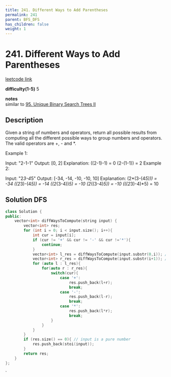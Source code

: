 ```yaml
---
title: 241. Different Ways to Add Parentheses
permalink: 241
parent: BFS_DFS
has_children: false
weight: 1
---
```

# 241. Different Ways to Add Parentheses
[leetcode link](https://leetcode.com/problems/different-ways-to-add-parentheses/)

**difficulty(1-5)** 
5

**notes**   
similar to [95. Unique Binary Search Trees II](95)

## Description
Given a string of numbers and operators, return all possible results from computing all the different possible ways to group numbers and operators. The valid operators are +, - and *.

Example 1:

Input: "2-1-1"
Output: [0, 2]
Explanation: 
((2-1)-1) = 0 
(2-(1-1)) = 2
Example 2:

Input: "2*3-4*5"
Output: [-34, -14, -10, -10, 10]
Explanation: 
(2*(3-(4*5))) = -34 
((2*3)-(4*5)) = -14 
((2*(3-4))*5) = -10 
(2*((3-4)*5)) = -10 
(((2*3)-4)*5) = 10

## Solution DFS

```c++
class Solution {
public:
    vector<int> diffWaysToCompute(string input) {
        vector<int> res;
        for (int i = 0; i < input.size(); i++){
            int cur = input[i];
            if (cur != '+' && cur != '-' && cur !='*'){
                continue;
            }
            vector<int> l_res = diffWaysToCompute(input.substr(0,i)); // [0,i-1]
            vector<int> r_res = diffWaysToCompute(input.substr(i+1)); // [i+1, end)
            for (auto l : l_res){
                for(auto r : r_res){
                    switch(cur){
                        case '+':
                            res.push_back(l+r);
                            break;
                        case '-':
                            res.push_back(l-r);
                            break;
                        case '*':
                            res.push_back(l*r);
                            break;
                    }
                }
            }
        }
        if (res.size() == 0){ // input is a pure number
            res.push_back(stoi(input));
        }
        return res;
    }
};
```

<!-- 
Default label
{: .label }

Blue label
{: .label .label-blue }

Stable
{: .label .label-green }

New release
{: .label .label-purple }

Coming soon
{: .label .label-yellow }

Deprecated
{: .label .label-red } -->
`